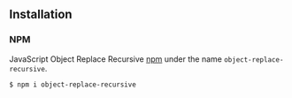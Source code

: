 ## Installation

### NPM

JavaScript Object Replace Recursive [npm](https://www.npmjs.com/package/object-replace-recursive) under the name `object-replace-recursive`.

```
$ npm i object-replace-recursive
```
